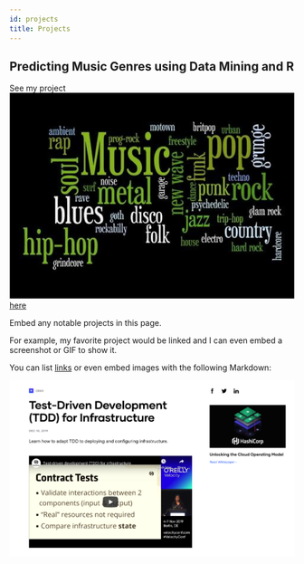 ```yaml
---
id: projects
title: Projects
---
```


## Predicting Music Genres using Data Mining and R

See my project ![](./assets/Music_Photo.png) [here](https://github.com/kfure/Data-Mining-Project---Music-Genres/blob/master/KF_Project_Music_Genres.pdf)







Embed any notable projects in this page.

For example, my favorite project would be linked and I can even embed
a screenshot or GIF to show it.

You can list [links](https://www.hashicorp.com/resources/test-driven-development-tdd-for-infrastructure)
or even embed images with the following Markdown:

![Add alternate text for image](./assets/rosemary.png)

